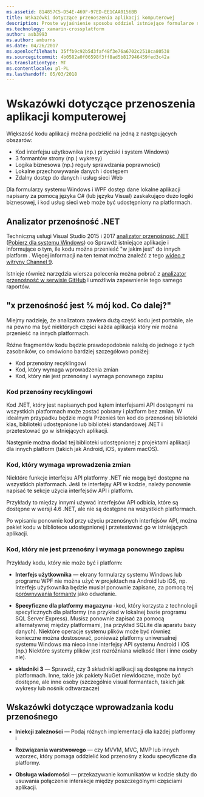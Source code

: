 ```yaml
---
ms.assetid: 814857C5-D54E-469F-97ED-EE1CAA0156BB
title: Wskazówki dotyczące przenoszenia aplikacji komputerowej
description: Proste wyjaśnienie sposobu oddziel istniejące formularze systemu Windows lub aplikacji WPF, aby utworzyć wieloplatformowych aplikacji do uruchamiania na macOS, iOS, Android, jak również platformy uniwersalnej systemu Windows i Windows 10.
ms.technology: xamarin-crossplatform
author: asb3993
ms.author: amburns
ms.date: 04/26/2017
ms.openlocfilehash: 35ffb9c92b5d3faf48f3e76a6702c2518ca80538
ms.sourcegitcommit: 4b0582a0f06598f3ff8ad5b817946459fed3c42a
ms.translationtype: MT
ms.contentlocale: pl-PL
ms.lasthandoff: 05/03/2018
---
```

# <a name="desktop-app-porting-guidance"></a>Wskazówki dotyczące przenoszenia aplikacji komputerowej

Większość kodu aplikacji można podzielić na jedną z następujących obszarów:

* Kod interfejsu użytkownika (np.) przyciski i system Windows)
* 3 formantów strony (np.) wykresy)
* Logika biznesowa (np.) reguły sprawdzania poprawności)
* Lokalne przechowywanie danych i dostępem
* Zdalny dostęp do danych i usług sieci Web

Dla formularzy systemu Windows i WPF dostęp dane lokalne aplikacji napisany za pomocą języka C# (lub języku Visual) zaskakująco dużo logiki biznesowej, i kod usług sieci web może być udostępniony na platformach.

## <a name="net-portability-analyzer"></a>Analizator przenośność .NET

Techniczną usługi Visual Studio 2015 i 2017 [analizator przenośność .NET](https://docs.microsoft.com/en-us/dotnet/articles/standard/portability-analyzer) ([Pobierz dla systemu Windows](https://marketplace.visualstudio.com/items?itemName=ConnieYau.NETPortabilityAnalyzer)) co Sprawdź istniejące aplikacje i informujące o tym, ile kodu można przenieść "w jakim jest" do innych platform . Więcej informacji na ten temat można znaleźć z tego [wideo z witryny Channel 9](https://channel9.msdn.com/Blogs/Seth-Juarez/A-Brief-Look-at-the-NET-Portability-Analyzer).

Istnieje również narzędzia wiersza polecenia można pobrać z [analizator przenośność w serwisie GitHub](https://github.com/Microsoft/dotnet-apiport) i umożliwia zapewnienie tego samego raportów.

## <a name="x-of-my-code-is-portable-what-next"></a>"x przenośność jest % mój kod. Co dalej?"

Miejmy nadzieję, że analizatora zawiera dużą część kodu jest portable, ale na pewno ma być niektórych części każda aplikacja który _nie_ można przenieść na innych platformach.

Różne fragmentów kodu będzie prawdopodobnie należą do jednego z tych zasobników, co omówiono bardziej szczegółowo poniżej:

* Kod przenośny recyklingowi
* Kod, który wymaga wprowadzenia zmian
* Kod, który nie jest przenośny i wymaga ponownego zapisu

### <a name="re-useable-portable-code"></a>Kod przenośny recyklingowi

Kod .NET, który jest napisanych pod kątem interfejsami API dostępnymi na wszystkich platformach może zostać pobrany i platform bez zmian. W idealnym przypadku będzie mogła Przenieś ten kod do przenośnej biblioteki klas, biblioteki udostępnione lub biblioteki standardowej .NET i przetestować go w istniejących aplikacji.

Następnie można dodać tej biblioteki udostępnionej z projektami aplikacji dla innych platform (takich jak Android, iOS, system macOS).

### <a name="code-that-requires-changes"></a>Kod, który wymaga wprowadzenia zmian

Niektóre funkcje interfejsu API platformy .NET nie mogą być dostępne na wszystkich platformach. Jeśli te interfejsy API w kodzie, należy ponownie napisać te sekcje użycia interfejsów API i platform.

Przykłady to między innymi używać interfejsów API odbicia, które są dostępne w wersji 4.6 .NET, ale nie są dostępne na wszystkich platformach.

Po wpisaniu ponownie kod przy użyciu przenośnych interfejsów API, można pakiet kodu w bibliotece udostępnionej i przetestować go w istniejących aplikacji.

### <a name="code-that-isnt-portable-and-requires-a-re-write"></a>Kod, który nie jest przenośny i wymaga ponownego zapisu

Przykłady kodu, który nie może być i platform:

- **Interfejs użytkownika** — ekrany formularzy systemu Windows lub programu WPF nie można użyć w projektach na Android lub iOS, np. Interfejs użytkownika będzie musiał ponownie zapisane, za pomocą tej [porównywania formanty](~/cross-platform/desktop/controls/index.md) jako odwołanie.

- **Specyficzne dla platformy magazynu** -kod, który korzysta z technologii specyficznych dla platformy (na przykład w lokalnej bazie programu SQL Server Express). Musisz ponownie zapisać za pomocą alternatywnej między platformami, (na przykład SQLite dla aparatu bazy danych).
Niektóre operacje systemu plików może być również konieczne można dostosować, ponieważ platformy uniwersalnej systemu Windows ma nieco inne interfejsy API systemu Android i iOS (np.) Niektóre systemy plików jest rozróżniana wielkość liter i inne osoby nie).

- **składniki 3** — Sprawdź, czy 3 składniki aplikacji są dostępne na innych platformach. Inne, takie jak pakiety NuGet niewidoczne, może być dostępne, ale inne osoby (szczególnie visual formantach, takich jak wykresy lub nośnik odtwarzacze)

## <a name="tips-for-making-code-portable"></a>Wskazówki dotyczące wprowadzania kodu przenośnego

- **Iniekcji zależności** — Podaj różnych implementacji dla każdej platformy i

- **Rozwiązania warstwowego** — czy MVVM, MVC, MVP lub innych wzorzec, który pomaga oddzielić kod przenośny z kodu specyficzne dla platformy.

- **Obsługa wiadomości** — przekazywanie komunikatów w kodzie służy do usuwania połączenie interakcje między poszczególnymi częściami aplikacji.
